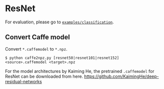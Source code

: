# ResNet

For evaluation, please go to [`examples/classification`](https://github.com/chainer/chainercv/tree/master/examples/classification).

## Convert Caffe model
Convert `*.caffemodel` to `*.npz`.

```
$ python caffe2npz.py [resnet50|resnet101|resnet152] <source>.caffemodel <target>.npz
```

For the model architectures by Kaiming He, the pretrained `.caffemodel` for ResNet can be downloaded from here.
https://github.com/KaimingHe/deep-residual-networks
